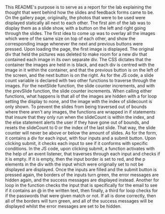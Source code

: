 This README's purpose is to serve as a report for the lab explaining the thought that went behind how the slides and feedback forms came to be.
On the gallery page, origiinally, the photos that were to be used were displayed statically all next to each other. The first aim of the lab was to display them as a slide show, with a button on the left and right going through the slides. The first idea to come up was to overlay all the images which were of the same size on top of each other, and show the corresponding image whenever the next and previous buttons were pressed. Upon loading the page, the first image is displayed. The original div that held the pictures was deleted to make room for a new div that contained each image in its own separate div. The CSS dictates that the container the images are held in is black, and each div is centred with the image in it within the container, and that the previous button is on the left of the screen, and the next button is on the right. As for the JS code, a slide count variable is declared with two other functions to traverse through the images. For the nextSlide function, the slide counter increments, and with the prevSlide function, the slide counter increments. When calling either functions, what happens is that all of the images are hidden with a for loop setting the display to none, and the image with the index of slidecount is only shown. To prevent the slides from being traversed out of bounds where there aren't any images, the functions are wrapped in if statements that insure that they only run when the slideCount is within the index, and the else statement alerts the user if they have gone out of bounds, and resets the slideCount to 0 or the index of the last slide. That way, the slide counter will never be above or below the amount of slides.
As for the form, it contains a div for each input, with four inputs and a submit button. Upon clicking submit, it checks each input to see if it conforms with specific conditions. In the JS code, upon clicking submit, a function activates with the help of an event listener, that traverses through each input and checks if it is empty. If it is empty, then the input border is set to red, and the p elements in the div with the input which were originally set to not be displayed are displayed. Once the inputs are filled and the submit button is pressed again, the borders of the inputs turn green, the error messages are hidden again, and the success messages are displayed instead. Another for loop in the function checks the input that is specifically for the email to see if it contains an @ in the written text, then finally, a third for loop checks for if the passwords that were given match or not. If all is done correctly, then all of the borders will turn green, and all of the success messages will be displayed whilst the error messages are set to be hidden.